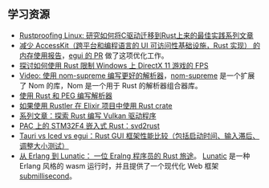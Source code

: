 ## 学习资源

- [Rustproofing Linux: 研究如何将C驱动迁移到Rust上来的最佳实践系列文章](https://research.nccgroup.com/2023/02/06/rustproofing-linux-part-1-4-leaking-addresses/)
- [减少 AccessKit（跨平台和编程语言的 UI 可访问性基础设施，Rust 实现） 的内存使用报告](https://accesskit.dev/dramatically-reducing-accesskits-memory-usage/)，[egui 的 PR](https://github.com/emilk/egui/commit/853d49272471cc930532798840f3101ae4bca81f) 做了这项优化工作。
- [探讨如何使用 Rust 限制 Windows 上 DirectX 11 游戏的 FPS](https://zazama.de/blog/creating-an-fps-limiter-in-rust-by-hooking-directx)
- [Video: 使用 nom-supreme 编写更好的解析器](https://www.youtube.com/watch?v=Ph7xHhBfH0w)，[nom-supreme](https://github.com/Lucretiel/nom-supreme) 是一个扩展了 Nom 的库，Nom 是一个用于 Rust 的解析器组合器库。
- [使用 Rust 和 PEG 编写解析器](https://blog.logrocket.com/building-rust-parser-pest-peg/)
- [如果使用 Rustler 在 Elixir 项目中使用 Rust crate ](https://mainmatter.com/blog/2023/02/01/using-rust-crates-in-elixir/)
- [系列文章：探索 Rust 编写 Vulkan 驱动程序](https://www.collabora.com/news-and-blog/blog/2023/02/02/exploring-rust-for-vulkan-drivers-part-1/)
- [PAC 上的 STM32F4 嵌入式 Rust：svd2rust](https://apollolabsblog.hashnode.dev/stm32f4-embedded-rust-at-the-pac-svd2rust)
- [Tauri vs Iced vs egui：Rust GUI 框架性能比较（包括启动时间、输入滞后、调整大小测试）](https://lukaskalbertodt.github.io/2023/02/03/tauri-iced-egui-performance-comparison.html)
- [从 Erlang 到 Lunatic： 一位 Eralng 程序员的 Rust 旅途](https://mattpo.pe/posts/from-erlang-to-lunatic/)。 [Lunatic](https://github.com/lunatic-solutions/lunatic) 是一种 Erlang 风格的 wasm 运行时，并且提供了一个现代化 Web 框架 [submillisecond](https://github.com/lunatic-solutions/submillisecond)。